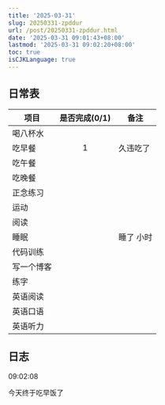 ```yaml
---
title: '2025-03-31'
slug: 20250331-zpddur
url: /post/20250331-zpddur.html
date: '2025-03-31 09:01:43+08:00'
lastmod: '2025-03-31 09:02:20+08:00'
toc: true
isCJKLanguage: true
---
```






## 日常表

|项目|是否完成(0/1)|备注|
| ------------| :-------------: | ------------|
|喝八杯水|||
|吃早餐|1|久违吃了|
|吃午餐|||
|吃晚餐|||
|正念练习|||
|运动|||
|阅读|||
|睡眠||睡了  小时|
|代码训练|||
|写一个博客|||
|练字|||
|英语阅读|||
|英语口语|||
|英语听力|||

## 日志

09:02:08

今天终于吃早饭了

